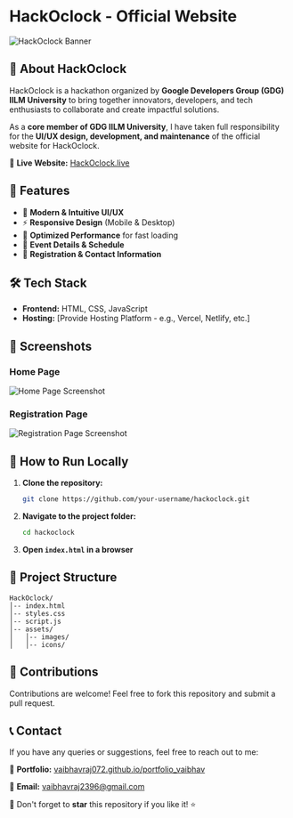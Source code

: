 # HackOclock - Official Website

![HackOclock Banner](https://via.placeholder.com/1200x400?text=HackOclock+Banner)

## 🚀 About HackOclock
HackOclock is a hackathon organized by **Google Developers Group (GDG) IILM University** to bring together innovators, developers, and tech enthusiasts to collaborate and create impactful solutions.

As a **core member of GDG IILM University**, I have taken full responsibility for the **UI/UX design, development, and maintenance** of the official website for HackOclock.

🔗 **Live Website:** [HackOclock.live](http://Hackoclock.live)

## 📌 Features
- 🎨 **Modern & Intuitive UI/UX**
- ⚡ **Responsive Design** (Mobile & Desktop)
- 🚀 **Optimized Performance** for fast loading
- 📅 **Event Details & Schedule**
- 📌 **Registration & Contact Information**

## 🛠️ Tech Stack
- **Frontend:** HTML, CSS, JavaScript
- **Hosting:** [Provide Hosting Platform - e.g., Vercel, Netlify, etc.]

## 📸 Screenshots
### Home Page
![Home Page Screenshot](https://via.placeholder.com/800x400?text=Home+Page)

### Registration Page
![Registration Page Screenshot](https://via.placeholder.com/800x400?text=Registration+Page)

## 🚀 How to Run Locally
1. **Clone the repository:**
   ```bash
   git clone https://github.com/your-username/hackoclock.git
   ```
2. **Navigate to the project folder:**
   ```bash
   cd hackoclock
   ```
3. **Open `index.html` in a browser**

## 📂 Project Structure
```
HackOclock/
│-- index.html
│-- styles.css
│-- script.js
│-- assets/
│   │-- images/
│   │-- icons/
```

## 🤝 Contributions
Contributions are welcome! Feel free to fork this repository and submit a pull request.

## 📞 Contact
If you have any queries or suggestions, feel free to reach out to me:

🔗 **Portfolio:** [vaibhavraj072.github.io/portfolio_vaibhav](https://vaibhavraj072.github.io/portfolio_vaibhav/)

📧 **Email:** [vaibhavraj2396@gmail.com](vaibhavraj2396@gmail.com)

🌟 Don't forget to **star** this repository if you like it! ⭐


